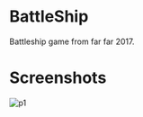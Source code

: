 # BattleShip

Battleship game from far far 2017.

# Screenshots

![p1](https://drive.google.com/uc?export=view&id=18atnswGfvh-atRa5r3sqewHAgOJRQWYC)
